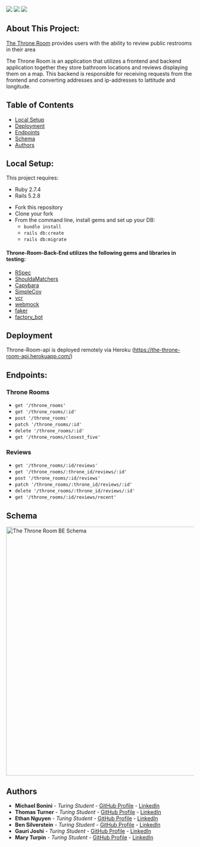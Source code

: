 ![](https://img.shields.io/badge/Rails-5.2.8-informational?style=flat&logo=<LOGO_NAME>&logoColor=white&color=2bbc8a) ![](https://img.shields.io/badge/Ruby-2.7.4-orange) ![](https://travis-ci.com/Relocate08/Relocate-Back-End-Rails.svg?branch=main)

## About This Project:

[The Throne Room](https://github.com/EagleEye5085/The_Throne_Room_api) provides users with the ability to review public restrooms in their area

The Throne Room is an application that utilizes a frontend and backend application together they store bathroom locations and reviews displaying them on a map. This backend is responsible for receiving requests from the frontend and converting addresses and ip-addresses to lattitude and longitude.  

## Table of Contents
* [Local Setup](https://github.com/EagleEye5085/The_Throne_Room_api/blob/main/README.md#local-setup)
* [Deployment](https://github.com/EagleEye5085/The_Throne_Room_api/blob/main/README.md#deployment-)
* [Endpoints](https://github.com/EagleEye5085/The_Throne_Room_api/blob/main/README.md#endpoints)
* [Schema](https://github.com/EagleEye5085/The_Throne_Room_api/blob/main/README.md#schema-)
* [Authors](https://github.com/EagleEye5085/The_Throne_Room_api/blob/main/README.md#authors)
## Local Setup:

This project requires:
- Ruby 2.7.4
- Rails 5.2.8

* Fork this repository
* Clone your fork
* From the command line, install gems and set up your DB:
    * `bundle install`
    * `rails db:create`
    * `rails db:migrate`

#### Throne-Room-Back-End utilizes the following gems and libraries in testing:

- [RSpec](https://github.com/rspec/rspec-rails)
- [ShouldaMatchers](https://github.com/thoughtbot/shoulda-matchers)
- [Capybara](https://github.com/teamcapybara/capybara)
- [SimpleCov](https://github.com/simplecov-ruby/simplecov)
- [vcr](https://github.com/vcr/vcr)
- [webmock](https://github.com/bblimke/webmock)
- [faker](https://github.com/faker-ruby/faker)
- [factory_bot](https://github.com/thoughtbot/factory_bot)

## Deployment <a name="deployment"></a>

Throne-Room-api is deployed remotely via Heroku (https://the-throne-room-api.herokuapp.com/)

## Endpoints:
### Throne Rooms
- `get '/throne_rooms'`
- `get '/throne_rooms/:id'`
- `post '/throne_rooms'`
- `patch '/throne_rooms/:id'`
- `delete '/throne_rooms/:id'`
- `get '/throne_rooms/closest_five'`
### Reviews
- `get '/throne_rooms/:id/reviews'`
- `get '/throne_rooms/:throne_id/reviews/:id'`
- `post '/throne_rooms/:id/reviews'`
- `patch '/throne_rooms/:throne_id/reviews/:id'`
- `delete '/throne_rooms/:throne_id/reviews/:id'`
- `get '/throne_rooms/:id/reviews/recent'`

## Schema <a name="schema"></a>

<img width="667" alt="The Throne Room BE Schema" src="https://user-images.githubusercontent.com/16493270/191601913-2d554c02-75d4-45bd-9937-9656e5fb84a9.png">


## Authors
  - **Michael Bonini** - *Turing Student* - [GitHub Profile](https://github.com/mkbonini) - [LinkedIn](https://www.linkedin.com/in/michael-bonini-187157131/)
  - **Thomas Turner** - *Turing Student* - [GitHub Profile](https://github.com/EagleEye5085) - [LinkedIn](https://www.linkedin.com/in/thomasturner482/)
  - **Ethan Nguyen** - *Turing Student* - [GitHub Profile](https://github.com/Ethan-t-n) - [LinkedIn](https://www.linkedin.com/in/ethan-nguyen-82b398233/)
  - **Ben Silverstein** - *Turing Student* - [GitHub Profile](https://github.com/Oxalisviolacea) - [LinkedIn](https://www.linkedin.com/in/hanna-davis/)
  - **Gauri Joshi** - *Turing Student* - [GitHub Profile](http://github.com/gaurijo) - [LinkedIn](https://www.linkedin.com/in/gaurijo/)
  - **Mary Turpin** - *Turing Student* - [GitHub Profile](https://github.com/MaryT573) - [LinkedIn](https://www.linkedin.com/in/mary-turpin-434140150/)
